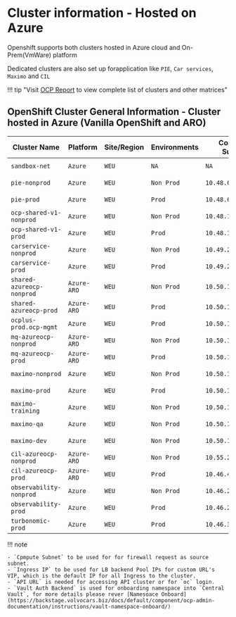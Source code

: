 
# Cluster information - Hosted on Azure

Openshift supports both clusters hosted in Azure cloud and On-Prem(VmWare) platform

Dedicated clusters are also set up forapplication like `PIE`, `Car services`, `Maximo` and `CIL`

!!! tip "Visit [OCP Report](https://ocpreport-ocpreport-prod.apps.ocp-shared-v1-nonprod.volvocars.biz/ocpreport/ocr/index.html) to view complete list of clusters and other matrices"

## OpenShift Cluster General Information - Cluster hosted in Azure (Vanilla OpenShift and ARO)

| Cluster Name                  | Platform     | Site/Region | Environments | Compute Subnet       | LB Backend IPs   | Console URL                                                                                     | API URL                                                     | Vault Auth Backend        |
|------------------------------|--------------|-------------|--------------|-----------------------|------------------|--------------------------------------------------------------------------------------------------|-------------------------------------------------------------|---------------------------|
| `sandbox-net`                | `Azure`      | `WEU`       | `NA`         | `NA`                  | `10.41.159.42`   | [`Console`](https://console.openshift-console.apps.sandbox-net.sandbox.volvocars.net)           | `https://api.sandbox-net.sandbox.volvocars.net:6443`        | `NA`                      |
| `pie-nonprod`                | `Azure`      | `WEU`       | `Non Prod`   | `10.48.66.160/27`     | `10.48.66.172`   | [`Console`](https://console-openshift-console.apps.pie-nonprod.volvocars.biz/)                  | `https://api.pie-nonprod.volvocars.biz:6443`                | `pie-nonprod-weu`         |
| `pie-prod`                   | `Azure`      | `WEU`       | `Prod`       | `10.48.67.32/27`      | `10.48.67.44`    | [`Console`](https://console-openshift-console.apps.pie-prod.volvocars.biz)                     | `https://api.pie-prod.volvocars.biz:6443`                   | `pie-prod-weu`            |
| `ocp-shared-v1-nonprod`      | `Azure`      | `WEU`       | `Non Prod`   | `10.48.129.128/26`    | `10.48.129.135`  | [`Console`](https://console-openshift-console.apps.ocp-shared-v1-nonprod.volvocars.biz)        | `https://api.ocp-shared-v1-nonprod.volvocars.biz:6443`      | `shared-v1-np-weu`        |
| `ocp-shared-v1-prod`         | `Azure`      | `WEU`       | `Prod`       | `10.48.128.128/26`    | `10.48.128.141`  | [`Console`](https://console-openshift-console.apps.ocp-shared-v1-prod.volvocars.biz/)          | `https://api.ocp-shared-v1-prod.volvocars.biz:6443`         | `shared-v1-prod-weu`      |
| `carservice-nonprod`         | `Azure`      | `WEU`       | `Non Prod`   | `10.49.202.192/26`    | `10.49.202.205`  | [`Console`](https://console-openshift-console.apps.carservice-nonprod.volvocars.biz/)          | `https://api.carservice-nonprod.volvocars.biz:6443`         | `carservice-np-weu`       |
| `carservice-prod`            | `Azure`      | `WEU`       | `Prod`       | `10.49.201.64/26`     | `10.49.201.77`   | [`Console`](https://console-openshift-console.apps.carservice-prod.volvocars.biz/)             | `https://api.carservice-prod.volvocars.biz:6443`            | `carservice-prod-weu`     |
| `shared-azureocp-nonprod`    | `Azure-ARO`  | `WEU`       | `Non Prod`   | `10.50.114.64/26`     | `10.50.114.126`  | [`Console`](https://console-openshift-console.apps.shared-azureocp-nonprod.volvocars.biz/)     | `https://api.shared-azureocp-nonprod.volvocars.biz:6443`    | `shared-aro-np-weu`       |
| `shared-azureocp-prod`       | `Azure-ARO`  | `WEU`       | `Prod`       | `10.50.113.64/26`     | `10.50.113.126`  | [`Console`](https://console-openshift-console.apps.shared-azureocp-prod.volvocars.biz/)        | `https://api.shared-azureocp-prod.volvocars.biz:6443`       | `shared-aro-pr-weu`       |
| `ocplus-prod.ocp-mgmt`       | `Azure`      | `WEU`       | `Prod`       | `10.50.100.64/26`     | `10.50.100.76`   | [`Console`](https://console-openshift-console.apps.ocplus-prod.ocp-mgmt.volvocars.net/)        | `https://api.ocplus-prod.ocp-mgmt.volvocars.net:6443`       | `ocplus-prod-weu`         |
| `mq-azureocp-nonprod`        | `Azure-ARO`  | `WEU`       | `Non Prod`   | `10.50.144.64/26`     | `10.50.145.126`  | [`Console`](https://console-openshift-console.apps.mq-azureocp-nonprod.volvocars.net/)         | `https://api.mq-azureocp-nonprod.volvocars.net`             | `mq-aro-np-weu`           |
| `mq-azureocp-prod`           | `Azure-ARO`  | `WEU`       | `Prod`       | `10.50.145.64/26`     | `10.50.144.126`  | [`Console`](https://console-openshift-console.apps.mq-azureocp-prod.volvocars.net/)            | `https://api.mq-azureocp-prod.volvocars.net`                | `mq-aro-prod-weu`         |
| `maximo-nonprod`             | `Azure`      | `WEU`       | `Non Prod`   | `10.50.176.0/24`      | `10.50.176.48`   | [`Console`](https://console-openshift-console.apps.maximo-nonprod.volvocars.net)               | `https://api.maximo-nonprod.volvocars.net:6443`             | `NA`                      |
| `maximo-prod`                | `Azure`      | `WEU`       | `Prod`       | `10.50.175.64/27`     | `10.50.175.76`   | [`Console`](https://console-openshift-console.apps.maximo-prod.volvocars.net/)                 | `https://api.maximo-prod.volvocars.net:6443`                | `NA`                      |
| `maximo-training`            | `Azure`      | `WEU`       | `Non Prod`   | `10.50.176.96/27`     | `10.50.176.108`  | [`Console`](https://console-openshift-console.apps.maximo-training.volvocars.net/)             | `https://api.maximo-training.volvocars.net:6443`            | `NA`                      |
| `maximo-qa`                  | `Azure`      | `WEU`       | `Non Prod`   | `10.50.176.64/27`     | `10.50.176.76`   | [`Console`](https://console-openshift-console.apps.maximo-qa.volvocars.net/)                   | `https://api.maximo-qa.volvocars.net:6443`                  | `NA`                      |
| `maximo-dev`                 | `Azure`      | `WEU`       | `Non Prod`   | `10.50.176.128/27`    | `10.50.176.137`  | [`Console`](https://console-openshift-console.apps.maximo-dev.volvocars.net)                   | `https://api.maximo-dev.volvocars.net:6443`                 | `NA`                      |
| `cil-azureocp-nonprod`       | `Azure-ARO`  | `WEU`       | `Non Prod`   | `10.55.27.64/26`      | `10.55.27.126`   | [`Console`](https://console-openshift-console.apps.cil-azureocp-nonprod.volvocars.biz/)        | `https://api.cil-azureocp-nonprod.volvocars.biz:6443`       | `cil-aro-np-weu`          |
| `cil-azureocp-prod`          | `Azure-ARO`  | `WEU`       | `Prod`       | `10.46.41.64/26`      | `10.46.41.126`   | [`Console`](https://console-openshift-console.apps.cil-azureocp-prod.volvocars.biz/)           | `https://api.cil-azureocp-prod.volvocars.biz:6443`          | `cil-aro-prod-weu`        |
| `observability-nonprod`      | `Azure`      | `WEU`       | `Non Prod`   | `10.46.21.64/26`      | `10.46.21.126`   | [`Console`](https://console-openshift-console.apps.observability-nonprod.volvocars.biz)        | `https://api.observability-nonprod.volvocars.biz:6443`      | `observability-nonprod-weu` |
| `observability-prod`         | `Azure`      | `WEU`       | `Prod`       | `10.46.24.64/26`      | `10.46.24.126`   | [`Console`](https://console-openshift-console.apps.observability-prod.volvocars.biz/)          | `https://api.observability-prod.volvocars.biz:6443`         | `NA`                      |
| `turbonomic-prod`            | `Azure`      | `WEU`       | `Prod`       | `10.46.32.64/26`      | `10.46.32.126`   | [`Console`](https://console-openshift-console.apps.turbonomic-prod.volvocars.biz/)             | `https://api.turbonomic-prod.volvocars.biz:6443`            | `NA`                      |


!!! note

    - `Cpmpute Subnet` to be used for for firewall request as source subnet.
    - `Ingress IP` to be used for LB backend Pool IPs for custom URL's VIP, which is the default IP for all Ingress to the cluster.
    - `API URL` is needed for accessing API cluster or for `oc` login.
    - `Vault Auth Backend` is used for onboarding namespace into `Central Vault`, for more details please rever [Namesoace Onboard](https://backstage.volvocars.biz/docs/default/component/ocp-admin-documentation/instructions/vault-namespace-onboard/)
